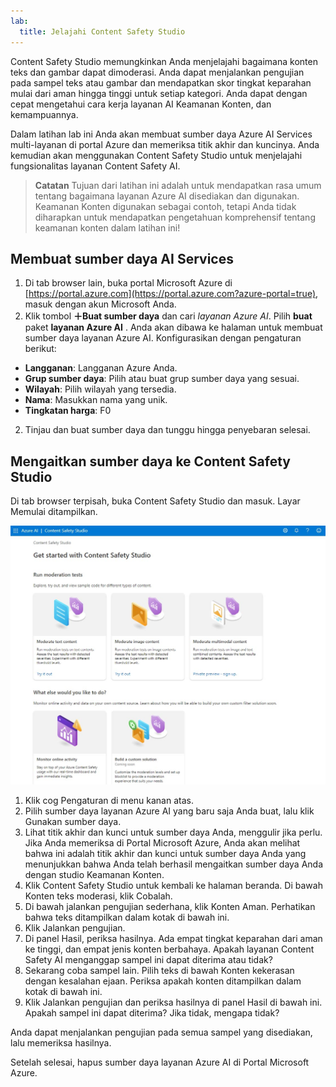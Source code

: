 ```yaml
---
lab:
  title: Jelajahi Content Safety Studio
---
```


Content Safety Studio memungkinkan Anda menjelajahi bagaimana konten teks dan gambar dapat dimoderasi. Anda dapat menjalankan pengujian pada sampel teks atau gambar dan mendapatkan skor tingkat keparahan mulai dari aman hingga tinggi untuk setiap kategori. Anda dapat dengan cepat mengetahui cara kerja layanan AI Keamanan Konten, dan kemampuannya. 

Dalam latihan lab ini Anda akan membuat sumber daya Azure AI Services multi-layanan di portal Azure dan memeriksa titik akhir dan kuncinya. Anda kemudian akan menggunakan Content Safety Studio untuk menjelajahi fungsionalitas layanan Content Safety AI. 

> **Catatan** Tujuan dari latihan ini adalah untuk mendapatkan rasa umum tentang bagaimana layanan Azure AI disediakan dan digunakan. Keamanan Konten digunakan sebagai contoh, tetapi Anda tidak diharapkan untuk mendapatkan pengetahuan komprehensif tentang keamanan konten dalam latihan ini!

## Membuat sumber daya AI Services

1.  Di tab browser lain, buka portal Microsoft Azure di [https://portal.azure.com](https://portal.azure.com?azure-portal=true), masuk dengan akun Microsoft Anda.
1.  Klik tombol **&#65291;Buat sumber daya** dan cari *layanan Azure AI*. Pilih **buat** paket **layanan Azure AI** . Anda akan dibawa ke halaman untuk membuat sumber daya layanan Azure AI. Konfigurasikan dengan pengaturan berikut:
- **Langganan**: Langganan Azure Anda.
- **Grup sumber daya**: Pilih atau buat grup sumber daya yang sesuai.
- **Wilayah**: Pilih wilayah yang tersedia.
- **Nama**: Masukkan nama yang unik.
- **Tingkatan harga**: F0 
2.  Tinjau dan buat sumber daya dan tunggu hingga penyebaran selesai. 

## Mengaitkan sumber daya ke Content Safety Studio 
Di tab browser terpisah, buka Content Safety Studio dan masuk. Layar Memulai ditampilkan.

![Cuplikan layar halaman arahan content safety studio.](./media/content-safety/content-safety-getting-started.png)

1.  Klik cog Pengaturan di menu kanan atas.
2.  Pilih sumber daya layanan Azure AI yang baru saja Anda buat, lalu klik Gunakan sumber daya.
3.  Lihat titik akhir dan kunci untuk sumber daya Anda, menggulir jika perlu. Jika Anda memeriksa di Portal Microsoft Azure, Anda akan melihat bahwa ini adalah titik akhir dan kunci untuk sumber daya Anda yang menunjukkan bahwa Anda telah berhasil mengaitkan sumber daya Anda dengan studio Keamanan Konten.
4.  Klik Content Safety Studio untuk kembali ke halaman beranda. Di bawah Konten teks moderasi, klik Cobalah.
5.  Di bawah jalankan pengujian sederhana, klik Konten Aman. Perhatikan bahwa teks ditampilkan dalam kotak di bawah ini. 
6.  Klik Jalankan pengujian. 
7.  Di panel Hasil, periksa hasilnya. Ada empat tingkat keparahan dari aman ke tinggi, dan empat jenis konten berbahaya. Apakah layanan Content Safety AI menganggap sampel ini dapat diterima atau tidak? 
8.  Sekarang coba sampel lain. Pilih teks di bawah Konten kekerasan dengan kesalahan ejaan. Periksa apakah konten ditampilkan dalam kotak di bawah ini.
9.  Klik Jalankan pengujian dan periksa hasilnya di panel Hasil di bawah ini. Apakah sampel ini dapat diterima? Jika tidak, mengapa tidak?

Anda dapat menjalankan pengujian pada semua sampel yang disediakan, lalu memeriksa hasilnya.

Setelah selesai, hapus sumber daya layanan Azure AI di Portal Microsoft Azure. 
